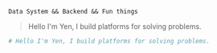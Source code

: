 ```
Data System && Backend && Fun things
```

> Hello I'm Yen, I build platforms for solving problems.

```bash
# Hello I'm Yen, I build platforms for solving problems.
```

<!--
**yennanliu/yennanliu** is a ✨ _special_ ✨ repository because its `README.md` (this file) appears on your GitHub profile.

Here are some ideas to get you started:

- 🔭 I’m currently working on ...
- 🌱 I’m currently learning ...
- 👯 I’m looking to collaborate on ...
- 🤔 I’m looking for help with ...
- 💬 Ask me about ...
- 📫 How to reach me: ...
- 😄 Pronouns: ...
- ⚡ Fun fact: ...
-->
